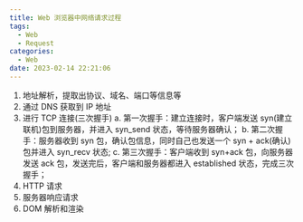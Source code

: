 ```yaml
---
title: Web 浏览器中网络请求过程
tags:
  - Web
  - Request
categories:
  - Web
date: 2023-02-14 22:21:06
---
```


1. 地址解析，提取出协议、域名、端口等信息等
2. 通过 DNS 获取到 IP 地址
3. 进行 TCP 连接(三次握手)
   a. 第一次握手：建立连接时，客户端发送 syn(建立联机)包到服务器，并进入 syn_send 状态，等待服务器确认；
   b. 第二次握手：服务器收到 syn 包，确认包信息，同时自己也发送一个 syn + ack(确认)包并进入 syn_recv 状态;
   c. 第三次握手：客户端收到 syn+ack 包，向服务器发送 ack 包，发送完后，客户端和服务器都进入 established 状态，完成三次握手；
4. HTTP 请求
5. 服务器响应请求
6. DOM 解析和渲染
